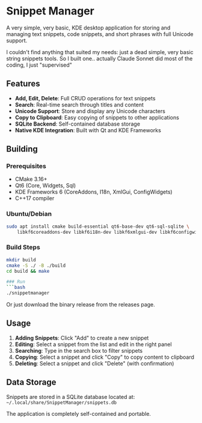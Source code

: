 # Snippet Manager

A very simple, very basic, KDE desktop application for storing and managing text snippets, code snippets, and short phrases with full Unicode support.

I couldn't find anything that suited my needs: just a dead simple, very basic string snippets tools. So I built one.. actually Claude Sonnet did most of the coding, I just "supervised"



## Features

- **Add, Edit, Delete**: Full CRUD operations for text snippets
- **Search**: Real-time search through titles and content
- **Unicode Support**: Store and display any Unicode characters
- **Copy to Clipboard**: Easy copying of snippets to other applications
- **SQLite Backend**: Self-contained database storage
- **Native KDE Integration**: Built with Qt and KDE Frameworks

## Building

### Prerequisites

- CMake 3.16+
- Qt6 (Core, Widgets, Sql)
- KDE Frameworks 6 (CoreAddons, I18n, XmlGui, ConfigWidgets)
- C++17 compiler

### Ubuntu/Debian
```bash
sudo apt install cmake build-essential qt6-base-dev qt6-sql-sqlite \
    libkf6coreaddons-dev libkf6i18n-dev libkf6xmlgui-dev libkf6configwidgets-dev
```

### Build Steps
```bash
mkdir build
cmake -S ./ -B ./build
cd build && make

### Run
```bash
./snippetmanager
```

Or just download the binary release from the releases page.

## Usage

1. **Adding Snippets**: Click "Add" to create a new snippet
2. **Editing**: Select a snippet from the list and edit in the right panel
3. **Searching**: Type in the search box to filter snippets
4. **Copying**: Select a snippet and click "Copy" to copy content to clipboard
5. **Deleting**: Select a snippet and click "Delete" (with confirmation)

## Data Storage

Snippets are stored in a SQLite database located at:
`~/.local/share/SnippetManager/snippets.db`

The application is completely self-contained and portable.
